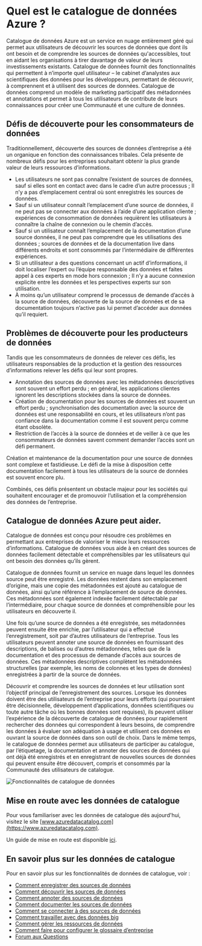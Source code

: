 <properties
   pageTitle="Quel est le catalogue de données Azure ? | Microsoft Azure"
   description="Cet article fournit une vue d’ensemble du catalogue de données de Microsoft Azure, y compris ses fonctionnalités et il est conçu pour résoudre les problèmes de. Catalogue de données fournit des fonctionnalités qui permettent à n’importe quel utilisateur – des analystes aux scientifiques des données pour les développeurs – au livre, découvrir, comprennent et utilisent les sources de données."
   services="data-catalog"
   documentationCenter=""
   authors="steelanddata"
   manager="NA"
   editor=""
   tags=""/>
<tags
   ms.service="data-catalog"
   ms.devlang="NA"
   ms.topic="get-started-article"
   ms.tgt_pltfrm="NA"
   ms.workload="data-catalog"
   ms.date="09/21/2016"
   ms.author="maroche"/>

# <a name="what-is-azure-data-catalog"></a>Quel est le catalogue de données Azure ?

Catalogue de données Azure est un service en nuage entièrement géré qui permet aux utilisateurs de découvrir les sources de données que dont ils ont besoin et de comprendre les sources de données qu'accessibles, tout en aidant les organisations à tirer davantage de valeur de leurs investissements existants. Catalogue de données fournit des fonctionnalités qui permettent à n’importe quel utilisateur – le cabinet d’analystes aux scientifiques des données pour les développeurs, permettant de découvrir, à comprennent et à utilisent des sources de données. Catalogue de données comprend un modèle de marketing participatif des métadonnées et annotations et permet à tous les utilisateurs de contribute de leurs connaissances pour créer une Communauté et une culture de données.

## <a name="discovery-challenges-for-data-consumers"></a>Défis de découverte pour les consommateurs de données

Traditionnellement, découverte des sources de données d’entreprise a été un organique en fonction des connaissances tribales. Cela présente de nombreux défis pour les entreprises souhaitant obtenir la plus grande valeur de leurs ressources d’informations.

-   Les utilisateurs ne sont pas connaître l’existent de sources de données, sauf si elles sont en contact avec dans le cadre d’un autre processus ; Il n’y a pas d’emplacement central où sont enregistrés les sources de données.
-   Sauf si un utilisateur connaît l’emplacement d’une source de données, il ne peut pas se connecter aux données à l’aide d’une application cliente ; expériences de consommation de données requièrent les utilisateurs à connaître la chaîne de connexion ou le chemin d’accès.
-   Sauf si un utilisateur connaît l’emplacement de la documentation d’une source données, il ne peut pas comprendre que les utilisations des données ; sources de données et de la documentation live dans différents endroits et sont consommés par l’intermédiaire de différentes expériences.
-   Si un utilisateur a des questions concernant un actif d’informations, il doit localiser l’expert ou l’équipe responsable des données et faites appel à ces experts en mode hors connexion ; Il n’y a aucune connexion explicite entre les données et les perspectives experts sur son utilisation.
-  À moins qu’un utilisateur comprend le processus de demande d’accès à la source de données, découverte de la source de données et de sa documentation toujours n’active pas lui permet d’accéder aux données qu’il requiert.

## <a name="discovery-challenges-for-data-producers"></a>Problèmes de découverte pour les producteurs de données

Tandis que les consommateurs de données de relever ces défis, les utilisateurs responsables de la production et la gestion des ressources d’informations relever les défis qui leur sont propres.

-   Annotation des sources de données avec les métadonnées descriptives sont souvent un effort perdu ; en général, les applications clientes ignorent les descriptions stockées dans la source de données.
-   Création de documentation pour les sources de données est souvent un effort perdu ; synchronisation des documentation avec la source de données est une responsabilité en cours, et les utilisateurs n’ont pas confiance dans la documentation comme il est souvent perçu comme étant obsolète.
- Restriction de l’accès à la source de données et de veiller à ce que les consommateurs de données savent comment demander l’accès sont un défi permanent.

Création et maintenance de la documentation pour une source de données sont complexe et fastidieuse. Le défi de la mise à disposition cette documentation facilement à tous les utilisateurs de la source de données est souvent encore plu.

Combinés, ces défis présentent un obstacle majeur pour les sociétés qui souhaitent encourager et de promouvoir l’utilisation et la compréhension des données de l’entreprise.

## <a name="azure-data-catalog-can-help"></a>Catalogue de données Azure peut aider.

Catalogue de données est conçu pour résoudre ces problèmes en permettant aux entreprises de valoriser le mieux leurs ressources d’informations. Catalogue de données vous aide à en créant des sources de données facilement détectable et compréhensibles par les utilisateurs qui ont besoin des données qu’ils gèrent.

Catalogue de données fournit un service en nuage dans lequel les données source peut être enregistré. Les données restent dans son emplacement d’origine, mais une copie des métadonnées est ajouté au catalogue de données, ainsi qu’une référence à l’emplacement de source de données. Ces métadonnées sont également indexée facilement détectable par l’intermédiaire, pour chaque source de données et compréhensible pour les utilisateurs en découverte il.

Une fois qu’une source de données a été enregistrée, ses métadonnées peuvent ensuite être enrichie, par l’utilisateur qui a effectué l’enregistrement, soit par d’autres utilisateurs de l’entreprise. Tous les utilisateurs peuvent annoter une source de données en fournissant des descriptions, de balises ou d’autres métadonnées, telles que de la documentation et des processus de demande d’accès aux sources de données. Ces métadonnées descriptives complètent les métadonnées structurelles (par exemple, les noms de colonnes et les types de données) enregistrées à partir de la source de données.

Découvrir et comprendre les sources de données et leur utilisation sont l’objectif principal de l’enregistrement des sources. Lorsque les données doivent être des utilisateurs de l’entreprise pour leurs efforts (qui pourraient être décisionnelle, développement d’applications, données scientifiques ou toute autre tâche où les bonnes données sont requises), ils peuvent utiliser l’expérience de la découverte de catalogue de données pour rapidement rechercher des données qui correspondent à leurs besoins, de comprendre les données à évaluer son adéquation à usage et utilisent ces données en ouvrant la source de données dans son outil de choix. Dans le même temps, le catalogue de données permet aux utilisateurs de participer au catalogue, par l’étiquetage, la documentation et annoter des sources de données qui ont déjà été enregistrés et en enregistrant de nouvelles sources de données qui peuvent ensuite être découvert, compris et consommés par la Communauté des utilisateurs de catalogue.

![Fonctionnalités de catalogue de données](./media/data-catalog-what-is-data-catalog/data-catalog-capabilities.png)

## <a name="get-started-with-data-catalog"></a>Mise en route avec les données de catalogue

Pour vous familiariser avec les données de catalogue dès aujourd'hui, visitez le site [www.azuredatacatalog.com](https://www.azuredatacatalog.com).

Un guide de mise en route est disponible [ici](data-catalog-get-started.md).

## <a name="learn-more-about-data-catalog"></a>En savoir plus sur les données de catalogue

Pour en savoir plus sur les fonctionnalités de données de catalogue, voir :

* [Comment enregistrer des sources de données](data-catalog-how-to-register.md)
* [Comment découvrir les sources de données](data-catalog-how-to-discover.md)
* [Comment annoter des sources de données](data-catalog-how-to-annotate.md)
* [Comment documenter les sources de données](data-catalog-how-to-documentation.md)
* [Comment se connecter à des sources de données](data-catalog-how-to-connect.md)
* [Comment travailler avec des données big](data-catalog-how-to-big-data.md)
* [Comment gérer les ressources de données](data-catalog-how-to-manage.md)
* [Comment faire pour configurer le glossaire d’entreprise](data-catalog-how-to-business-glossary.md)
* [Forum aux Questions](data-catalog-frequently-asked-questions.md)
